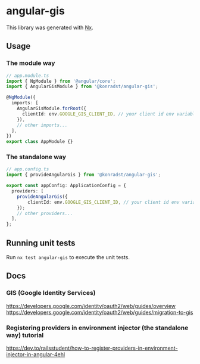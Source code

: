 # angular-gis

This library was generated with [Nx](https://nx.dev).

## Usage

### The module way

```ts
// app.module.ts
import { NgModule } from '@angular/core';
import { AngularGisModule } from '@konradst/angular-gis';

@NgModule({
  imports: [
    AngularGisModule.forRoot({
      clientId: env.GOOGLE_GIS_CLIENT_ID, // your client id env variable (or some other way to get it)
    }),
    // other imports...
  ],
})
export class AppModule {}
```

### The standalone way

```ts
// app.config.ts
import { provideAngularGis } from '@konradst/angular-gis';

export const appConfig: ApplicationConfig = {
  providers: [
    provideAngularGis({
        clientId: env.GOOGLE_GIS_CLIENT_ID, // your client id env variable (or some other way to get it)
    });
    // other providers...
  ],
};
```

## Running unit tests

Run `nx test angular-gis` to execute the unit tests.

## Docs

### GIS (Google Identity Services)

https://developers.google.com/identity/oauth2/web/guides/overview
https://developers.google.com/identity/oauth2/web/guides/migration-to-gis

### Registering providers in environment injector (the standalone way) tutorial

https://dev.to/railsstudent/how-to-register-providers-in-environment-injector-in-angular-4ehl

